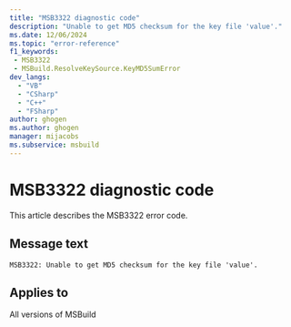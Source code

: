 ```yaml
---
title: "MSB3322 diagnostic code"
description: "Unable to get MD5 checksum for the key file 'value'."
ms.date: 12/06/2024
ms.topic: "error-reference"
f1_keywords:
 - MSB3322
 - MSBuild.ResolveKeySource.KeyMD5SumError
dev_langs:
  - "VB"
  - "CSharp"
  - "C++"
  - "FSharp"
author: ghogen
ms.author: ghogen
manager: mijacobs
ms.subservice: msbuild
---
```


# MSB3322 diagnostic code

<!-- :::ErrorDefinitionDescription::: -->
<!-- :::editable-content name="introDescription"::: -->
This article describes the MSB3322 error code.
<!-- :::editable-content-end::: -->

## Message text

```output
MSB3322: Unable to get MD5 checksum for the key file 'value'.
```

<!-- :::editable-content name="postOutputDescription"::: -->
<!--
{StrBegin="MSB3322: "}
-->
<!-- :::editable-content-end::: -->
<!-- :::ErrorDefinitionDescription-end::: -->

## Applies to

All versions of MSBuild
